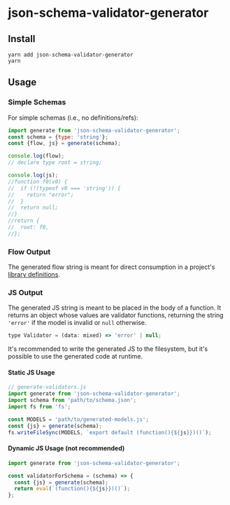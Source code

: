 # json-schema-validator-generator

## Install
```
yarn add json-schema-validator-generator
yarn
```

## Usage
### Simple Schemas
For simple schemas (i.e., no definitions/refs):

```js
import generate from 'json-schema-validator-generator';
const schema = {type: 'string'};
const {flow, js} = generate(schema);

console.log(flow);
// declare type root = string;

console.log(js);
//function f0(v0) {
//  if (!(typeof v0 === 'string')) {
//    return "error";
//  }
//  return null;
//}
//return {
//  root: f0,
//};
```

### Flow Output
The generated flow string is meant for direct consumption in a project's [library definitions](https://flow.org/en/docs/libdefs/creation/).

### JS Output
The generated JS string is meant to be placed in the body of a function. It returns an object whose values are validator functions, returning the string `'error'` if the model is invalid or `null` otherwise.

```js
type Validator = (data: mixed) => 'error' | null;
```

It's recommended to write the generated JS to the filesystem, but it's possible to use the generated code at runtime.

#### Static JS Usage
```js
// generate-validators.js
import generate from 'json-schema-validator-generator';
import schema from 'path/to/schema.json';
import fs from 'fs';

const MODELS = 'path/to/generated-models.js';
const {js} = generate(schema);
fs.writeFileSync(MODELS, `export default (function(){${js}})()`);
```

#### Dynamic JS Usage (not recommended)
```js
import generate from 'json-schema-validator-generator';

const validatorForSchema = (schema) => {
  const {js} = generate(schema);
  return eval(`(function(){${js}})()`);
};
```
